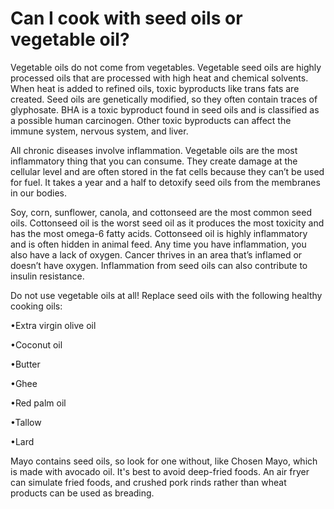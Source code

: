 # Can I cook with seed oils or vegetable oil?

Vegetable oils do not come from vegetables. Vegetable seed oils are highly processed oils that are processed with high heat and chemical solvents. When heat is added to refined oils, toxic byproducts like trans fats are created. Seed oils are genetically modified, so they often contain traces of glyphosate. BHA is a toxic byproduct found in seed oils and is classified as a possible human carcinogen. Other toxic byproducts can affect the immune system, nervous system, and liver.

All chronic diseases involve inflammation. Vegetable oils are the most inflammatory thing that you can consume. They create damage at the cellular level and are often stored in the fat cells because they can’t be used for fuel. It takes a year and a half to detoxify seed oils from the membranes in our bodies.

Soy, corn, sunflower, canola, and cottonseed are the most common seed oils. Cottonseed oil is the worst seed oil as it produces the most toxicity and has the most omega-6 fatty acids. Cottonseed oil is highly inflammatory and is often hidden in animal feed. Any time you have inflammation, you also have a lack of oxygen. Cancer thrives in an area that’s inflamed or doesn’t have oxygen. Inflammation from seed oils can also contribute to insulin resistance.

Do not use vegetable oils at all! Replace seed oils with the following healthy cooking oils:

•Extra virgin olive oil

•Coconut oil

•Butter

•Ghee

•Red palm oil

•Tallow

•Lard

Mayo contains seed oils, so look for one without, like Chosen Mayo, which is made with avocado oil. It's best to avoid deep-fried foods. An air fryer can simulate fried foods, and crushed pork rinds rather than wheat products can be used as breading.